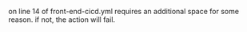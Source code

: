 on line 14 of front-end-cicd.yml requires an additional space for some reason. if not, the action will fail.
